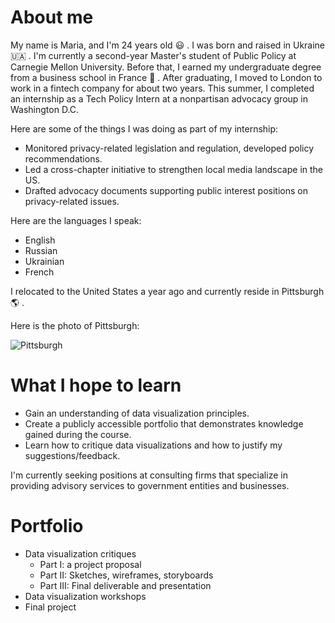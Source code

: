 
# About me
 
 My name is Maria, and I'm 24 years old :smiley: . I was born and raised in Ukraine :ukraine: . I'm currently a second-year Master's student of Public Policy at Carnegie Mellon University. Before that, I earned my undergraduate degree from a business school in France :school: . After graduating, I moved to London to work in a fintech company for about two years. This summer, I completed an internship as a Tech Policy Intern at a nonpartisan advocacy group in Washington D.C. 
 
 Here are some of the things I was doing as part of my internship:
 * Monitored privacy-related legislation and regulation, developed policy recommendations.
 * Led a cross-chapter initiative to strengthen local media landscape in the US.
 * Drafted advocacy documents supporting public interest positions on privacy-related issues.
    
 Here are the languages I speak:
 * English
 * Russian
 * Ukrainian
 * French
   
 I relocated to the United States a year ago and currently reside in Pittsburgh :earth_americas: . 

 Here is the photo of Pittsburgh:

![Pittsburgh](https://cdn.britannica.com/74/65574-050-B1A02E0C/Downtown-Pittsburgh-Pennsylvania-Fort-Pitt-Bridge-Monongahela.jpg)

# What I hope to learn
+ Gain an understanding of data visualization principles.
+ Create a publicly accessible portfolio that demonstrates knowledge gained during the course.
+ Learn how to critique data visualizations and how to justify my suggestions/feedback.
  
I'm currently seeking positions at consulting firms that specialize in providing advisory services to government entities and businesses.

# Portfolio
  + Data visualization critiques
    * Part I: a project proposal
    * Part II: Sketches, wireframes, storyboards
    * Part III: Final deliverable and presentation
  + Data visualization workshops
  + Final project
